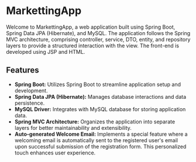 # MarkettingApp

Welcome to MarkettingApp, a web application built using Spring Boot, Spring Data JPA (Hibernate), and MySQL. 
The application follows the Spring MVC architecture, comprising controller, service, DTO, entity, and repository layers 
to provide a structured interaction with the view. The front-end is developed using JSP and HTML.

## Features

- **Spring Boot:** Utilizes Spring Boot to streamline application setup and development.
- **Spring Data JPA (Hibernate):** Manages database interactions and data persistence.
- **MySQL Driver:** Integrates with MySQL database for storing application data.
- **Spring MVC Architecture:** Organizes the application into separate layers for better maintainability and extensibility.
- **Auto-generated Welcome Email:** Implements a special feature where a welcoming email is automatically sent to the registered user's email
   upon successful submission of the registration form. This personalized touch enhances user experience.

